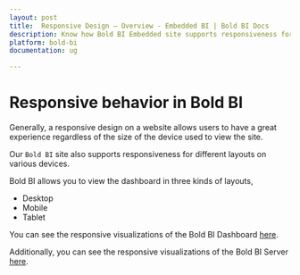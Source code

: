 ```yaml
---
layout: post
title:  Responsive Design – Overview - Embedded BI | Bold BI Docs
description: Know how Bold BI Embedded site supports responsiveness for different layouts in desktop, mobile and tablet devices.
platform: bold-bi
documentation: ug

---
```


# Responsive behavior in Bold BI

Generally, a responsive design on a website allows users to have a great experience regardless of the size of the device used to view the site.

Our `Bold BI` site also supports responsiveness for different layouts on various devices.

Bold BI allows you to view the dashboard in three kinds of layouts,

* Desktop
* Mobile
* Tablet

You can see the responsive visualizations of the Bold BI Dashboard [here](/responsive-layout/responsive-design-bold-bi-dashboard/).

Additionally, you can see the responsive visualizations of the Bold BI Server [here](/responsive-layout/responsive-design-bold-bi-server/).
